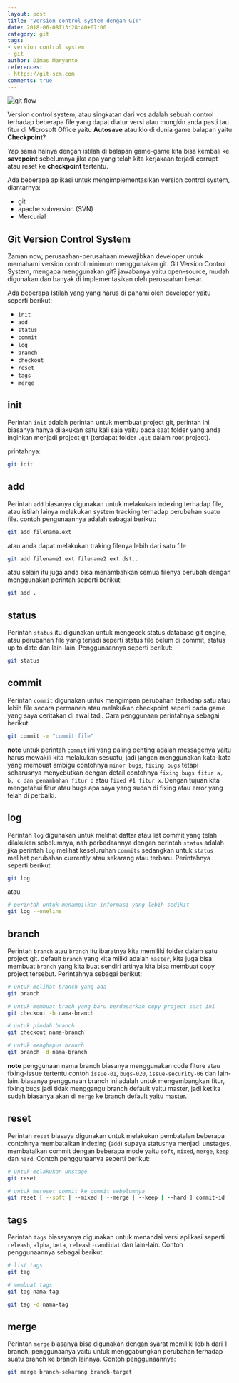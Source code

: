 ```yaml
---
layout: post
title: "Version control system dengan GIT"
date: 2018-06-08T13:28:40+07:00
category: git
tags: 
- version control system
- git
author: Dimas Maryanto 
references:
- https://git-scm.com
comments: true
---
```


![git flow]({{site.baseurl}}/assets/img/posts/git-flow/flow.png)

Version control system, atau singkatan dari vcs adalah sebuah control terhadap beberapa file yang dapat diatur versi atau mungkin anda pasti tau fitur di Microsoft Office yaitu **Autosave** atau klo di dunia game balapan yaitu **Checkpoint**? 

<!--more-->

Yap sama halnya dengan istilah di balapan game-game kita bisa kembali ke **savepoint** sebelumnya jika apa yang telah kita kerjakaan terjadi corrupt atau reset ke **checkpoint** tertentu.

Ada beberapa aplikasi untuk mengimplementasikan version control system, diantarnya:

- git
- apache subversion (SVN)
- Mercurial


## Git Version Control System

Zaman now, perusaahan-perusahaan mewajibkan developer untuk memahami version control minimum menggunakan git. Git Version Control System, mengapa menggunakan git? jawabanya yaitu open-source, mudah digunakan dan banyak di implementasikan oleh perusaahan besar.

Ada beberapa Istilah yang yang harus di pahami oleh developer yaitu seperti berikut:

- `init`
- `add`
- `status`
- `commit`
- `log`
- `branch`
- `checkout`
- `reset`
- `tags`
- `merge`

## init

Perintah `init` adalah perintah untuk membuat project git, perintah ini biasanya hanya dilakukan satu kali saja yaitu pada saat folder yang anda inginkan menjadi project git (terdapat folder `.git` dalam root project).

printahnya: 

```bash
git init
```

## add

Perintah `add` biasanya digunakan untuk melakukan indexing terhadap file, atau istilah lainya melakukan system tracking terhadap perubahan suatu file. contoh pengunaannya adalah sebagai berikut:

```bash 
git add filename.ext
```

atau anda dapat melakukan traking filenya lebih dari satu file

```bash
git add filename1.ext filename2.ext dst..
```

atau selain itu juga anda bisa menambahkan semua filenya berubah dengan menggunakan perintah seperti berikut:

```bash
git add .
```

## status

Perintah `status` itu digunakan untuk mengecek status database git engine, atau perubahan file yang terjadi seperti status file belum di commit, status up to date dan lain-lain. Penggunaannya seperti berikut:

```bash
git status
```

## commit

Perintah `commit` digunakan untuk mengimpan perubahan terhadap satu atau lebih file secara permanen atau melakukan checkpoint seperti pada game yang saya ceritakan di awal tadi. Cara penggunaan perintahnya sebagai berikut:

```bash
git commit -m "commit file"
```

**note** untuk perintah `commit` ini yang paling penting adalah messagenya yaitu harus mewakili kita melakukan sesuatu, jadi jangan menggunakan kata-kata yang membuat ambigu contohnya `minor bugs`, `fixing bugs` tetapi seharusnya menyebutkan dengan detail contohnya `fixing bugs fitur a, b, c dan penambahan fitur d` atau `fixed #1 fitur x`. Dengan tujuan kita mengetahui fitur atau bugs apa saya yang sudah di fixing atau error yang telah di perbaiki.

## log

Perintah `log` digunakan untuk melihat daftar atau list commit yang telah dilakukan sebelumnya, nah perbedaannya dengan perintah `status` adalah jika perintah `log` melihat keseluruhan `commits` sedangkan untuk `status` melihat perubahan currently atau sekarang atau terbaru. Perintahnya seperti berikut:

```bash
git log
```

atau 

```bash
# perintah untuk menampilkan informasi yang lebih sedikit
git log --oneline
```

## branch

Perintah `branch` atau `branch` itu ibaratnya kita memiliki folder dalam satu project git. default `branch` yang kita miliki adalah `master`, kita juga bisa membuat `branch` yang kita buat sendiri artinya kita bisa membuat copy project tersebut. Perintahnya sebagai berikut:

```bash
# untuk melihat branch yang ada
git branch
```

```bash
# untuk membuat brach yang baru berdasarkan copy project saat ini
git checkout -b nama-branch
```

```bash
# untuk pindah branch
git checkout nama-branch
```

```bash
# untuk menghapus branch
git branch -d nama-branch
```

**note** penggunaan nama branch biasanya menggunakan code fiture atau fixing-issue tertentu contoh `issue-01`, `bugs-020`, `issue-security-06` dan lain-lain. biasanya penggunaan branch ini adalah untuk mengembangkan fitur, fixing bugs jadi tidak menggangu branch default yaitu master, jadi ketika sudah biasanya akan di `merge` ke branch default yaitu master.

## reset

Perintah `reset` biasaya digunakan untuk melakukan pembatalan beberapa contohnya membatalkan indexing (`add`) supaya statusnya menjadi unstages, membatalkan commit dengan beberapa mode yaitu `soft`, `mixed`, `merge`, `keep` dan `hard`. Contoh penggunaanya seperti berikut:

```bash
# untuk melakukan unstage
git reset
```

```bash
# untuk mereset commit ke commit sebelumnya
git reset [ --soft | --mixed | --merge | --keep | --hard ] commit-id
```

## tags

Perintah `tags` biasayanya digunakan untuk menandai versi aplikasi seperti `releash`, `alpha`, `beta`, `releash-candidat` dan lain-lain. Contoh penggunaannya sebagai berikut:

```bash
# list tags
git tag
```

```bash
# membuat tags
git tag nama-tag
```

```bash
git tag -d nama-tag
```

## merge

Perintah `merge` biasanya bisa digunakan dengan syarat memiliki lebih dari 1 branch, penggunaanya yaitu untuk menggabungkan perubahan terhadap suatu branch ke branch lainnya. Contoh penggunaannya:

```bash
git merge branch-sekarang branch-target
```